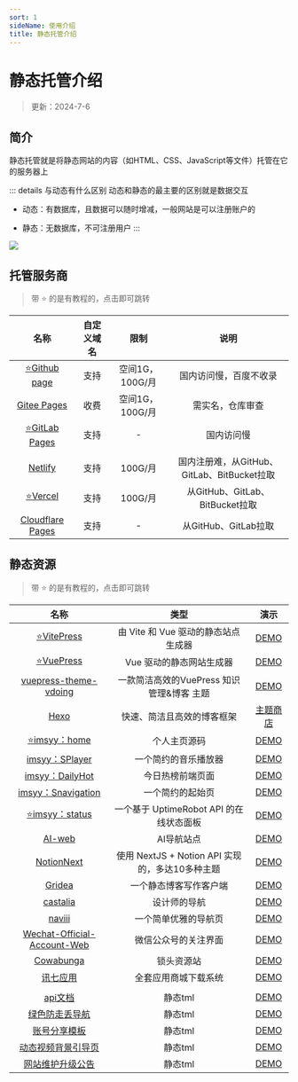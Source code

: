 ```yaml
---
sort: 1
sideName: 使用介绍
title: 静态托管介绍
---
```


# 静态托管介绍

> 更新：2024-7-6


## 简介

静态托管就是将静态网站的内容（如HTML、CSS、JavaScript等文件）托管在它的服务器上

::: details 与动态有什么区别
动态和静态的最主要的区别就是数据交互

* 动态：有数据库，且数据可以随时增减，一般网站是可以注册账户的

* 静态：无数据库，不可注册用户
:::

![](/websiteRelated/static/pages/pages-01.png)


## 托管服务商

> 带 ⭐ 的是有教程的，点击即可跳转

| 名称 | 自定义域名 | 限制 | 说明 |
|:-:|:-:|:-:|:-:|
| [⭐Github page](./github.md) | 支持 | 空间1G，100G/月 | 国内访问慢，百度不收录 |
| [Gitee Pages](https://gitee.com/help/articles/4136#article-header0) | 收费 | 空间1G，100G/月 | 需实名，仓库审查 |
| [⭐GitLab Pages](https://docs.gitlab.cn/jh/user/project/pages/index.html) | 支持 | - | 国内访问慢 |
| |
| [Netlify](https://docs.netlify.com/get-started/) | 支持 | 100G/月 | 国内注册难，从GitHub、GitLab、BitBucket拉取 |
| [⭐Vercel](./vercel.md) | 支持 | 100G/月 | 从GitHub、GitLab、BitBucket拉取 |
| [Cloudflare Pages](https://developers.cloudflare.com/pages/get-started/) | 支持 | - | 从GitHub、GitLab拉取 |




## 静态资源

> 带 ⭐ 的是有教程的，点击即可跳转

| 名称 | 类型 | 演示
|:-:|:-:|:-:|
| [⭐VitePress](https://vitepress.yiov.top) | 由 Vite 和 Vue 驱动的静态站点生成器 | [DEMO](https://vitepress.dev/zh/) |
| [⭐VuePress](https://vuepress.yiov.top) | Vue 驱动的静态网站生成器 | [DEMO](https://v2.vuepress.vuejs.org/zh/) |
| [vuepress-theme-vdoing](https://github.com/xugaoyi/vuepress-theme-vdoing) | 一款简洁高效的VuePress 知识管理&博客 主题 | [DEMO](https://doc.xugaoyi.com/) |
| [Hexo](https://hexo.io/zh-cn/) | 快速、简洁且高效的博客框架 | [主题商店](https://hexo.io/themes/) |
| [⭐imsyy：home](../home.md) | 个人主页源码 | [DEMO](https://www.imsyy.top/) |
| [imsyy：SPlayer](https://github.com/imsyy/SPlayer) | 一个简约的音乐播放器 | [DEMO](https://music.imsyy.top/) |
| [imsyy：DailyHot](https://github.com/imsyy/DailyHot) | 今日热榜前端页面 | [DEMO](https://hot.imsyy.top/) |
| [imsyy：Snavigation](https://github.com/imsyy/Snavigation) | 一个简约的起始页 | [DEMO](https://hot.imsyy.top/) |
| [⭐imsyy：status](../uptimerobot.md) | 一个基于 UptimeRobot API 的在线状态面板 | [DEMO](https://status.imsyy.top/) |
| [AI-web](https://github.com/liu-ziting/AI-web) | AI导航站点 | [DEMO](https://www.smartai.wtf/) |
| [NotionNext](https://github.com/tangly1024/NotionNext/) | 使用 NextJS + Notion API 实现的，多达10多种主题 | [DEMO](https://www.tangly1024.com/) |
| [Gridea](https://github.com/getgridea/gridea) | 一个静态博客写作客户端 |  [DEMO](https://open.gridea.dev/) |
| [castalia](https://github.com/afterwork-design/castalia) | 设计师的导航 | [DEMO](https://afterwork-design.github.io/castalia/) |
| [naviii](https://github.com/eehhh/naviii) | 一个简单优雅的导航页 | [DEMO](https://start.uue.me/) |
| [Wechat-Official-Account-Web](https://github.com/zhheo/Wechat-Official-Account-Web) | 微信公众号的关注界面 | [DEMO](https://wechat.zhheo.com/) |
| [Cowabunga](https://github.com/Dr0ii/LockStore) | 锁头资源站 | [DEMO](http://www.lockstore.top/) |
| [讯七应用](https://gitee.com/wuaxcn/xunqi-application) | 全套应用商城下载系统 | [DEMO](https://gitee.com/wuaxcn/xunqi-application/raw/master/48fc37cf-f716-48dc-8543-7bea76c927ab.jpg) |
| |
| [api文档](https://dzp.lanzouj.com/ipdBu23r0xne) | 静态tml | [DEMO](http://api.yiov.serv00.net/) |
| [绿色防走丢导航](https://dzp.lanzouj.com/iOJoF23r12qh) | 静态tml | [DEMO](http://nav.yiov.serv00.net/) |
| [账号分享模板](https://dzp.lanzouj.com/iib0623rc0yj) | 静态tml | [DEMO](http://share.yiov.serv00.net/) |
| [动态视频背景引导页](https://dzp.lanzouj.com/iwR8123rdagh) | 静态tml | [DEMO](http://video.yiov.serv00.net/) |
| [网站维护升级公告](https://dzp.lanzouj.com/is9RZ23rl3ah) | 静态tml | [DEMO](http://notice.yiov.serv00.net/) |
  






